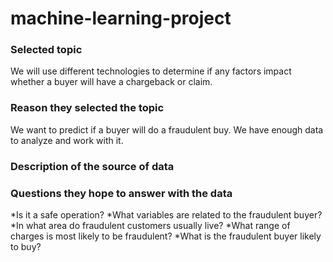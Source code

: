 # machine-learning-project
### Selected topic
We will use different technologies to determine if any factors impact whether a buyer will have a chargeback or claim.

### Reason they selected the topic
We want to predict if a buyer will do a fraudulent buy.
We have enough data to analyze and work with it. 

### Description of the source of data

### Questions they hope to answer with the data
*Is it a safe operation?
*What variables are related to the fraudulent buyer?
*In what area do fraudulent customers usually live?
*What range of charges is most likely to be fraudulent?
*What is the fraudulent buyer likely to buy?
